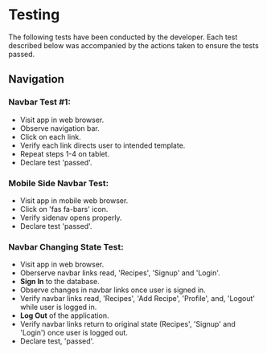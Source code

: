 # Testing

The following tests have been conducted by the developer. Each test described below was accompanied by the actions taken to ensure the tests passed.

## Navigation

### Navbar Test #1:
- Visit app in web browser.
- Observe navigation bar.
- Click on each link.
- Verify each link directs user to intended template.
- Repeat steps 1-4 on tablet.
- Declare test 'passed'.

### Mobile Side Navbar Test:
- Visit app in mobile web browser.
- Click on 'fas fa-bars' icon.
- Verify sidenav opens properly.
- Declare test 'passed'.

### Navbar Changing State Test:
- Visit app in web browser.
- Oberserve navbar links read, 'Recipes', 'Signup' and 'Login'.
- **Sign In** to the database.
- Observe changes in navbar links once user is signed in.
- Verify navbar links read, 'Recipes', 'Add Recipe', 'Profile', and, 'Logout' while user is logged in.
- **Log Out** of the application.
- Verify navbar links return to original state (Recipes', 'Signup' and 'Login') once user is logged out.
- Declare test, 'passed'.